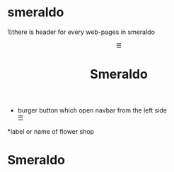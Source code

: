 # smeraldo

1)there is header for every web-pages in smeraldo 
<header class="position-fixed header" >
      <div class="row">
         <div class="open" onclick="openNav()">&#9776;</div>  
         <h1>Smeraldo</h1>                                    
      </div>
</header> 

  * burger button which open navbar from  the left side
		 <div class="open" onclick="openNav()">&#9776;</div>  
	 
  *label or name of flower shop
	<h1>Smeraldo</h1>  
